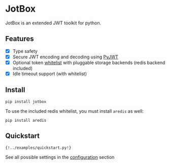 # JotBox

JotBox is an extended JWT toolkit for python.

## Features

- [x] Type safety
- [x] Secure JWT encoding and decoding using [PyJWT](https://pyjwt.readthedocs.io)
- [x] Optional token [whitelist](whitelist-and-revoke-tokens) with pluggable storage backends (redis backend included)
- [x] Idle timeout support (with whitelist)

## Install

```
pip install jotbox
```

To use the included redis whitelist, you must install `aredis` as well:

```
pip install aredis
```

## Quickstart

```python3
{!../examples/quickstart.py!}
```

See all possible settings in the [configuration](config) section
